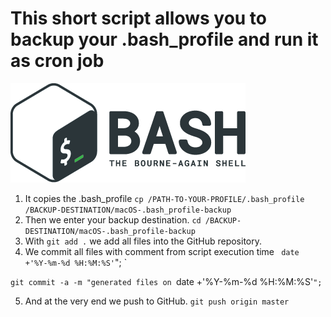 # This short script allows you to backup your .bash_profile and run it as cron job
![Bash Logo](images/bash_logo.png)

1. It copies the .bash_profile 
`cp /PATH-TO-YOUR-PROFILE/.bash_profile /BACKUP-DESTINATION/macOS-.bash_profile-backup`
2. Then we enter your backup destination.
`cd /BACKUP-DESTINATION/macOS-.bash_profile-backup`
3. With `git add .` we add all files into the GitHub repository.
4. We commit all files with comment from script execution time  ` date +'%Y-%m-%d %H:%M:%S'`"; `  

`git commit -a -m "generated files on `date +'%Y-%m-%d %H:%M:%S'`";`

5. And at the very end we push to GitHub.
`git push origin master`
